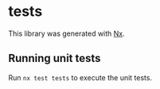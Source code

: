 # tests

This library was generated with [Nx](https://nx.dev).

## Running unit tests

Run `nx test tests` to execute the unit tests.
